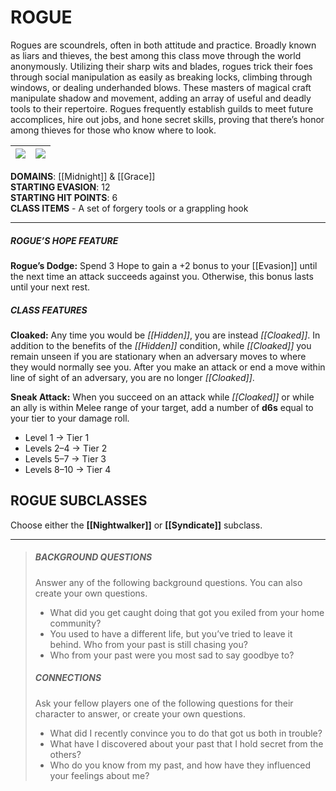 # ROGUE  
Rogues are scoundrels, often in both attitude and practice. Broadly known as liars and thieves, the best among this class move through the world anonymously. Utilizing their sharp wits and blades, rogues trick their foes through social manipulation as easily as breaking locks, climbing through windows, or dealing underhanded blows. These masters of magical craft manipulate shadow and movement, adding an array of useful and deadly tools to their repertoire. Rogues frequently establish guilds to meet future accomplices, hire out jobs, and hone secret skills, proving that there’s honor among thieves for those who know where to look.

| ![](midnight.png) | ![](grace.png) |
| -------------- | ------------- |

**DOMAINS**: [[Midnight]] & [[Grace]]  
**STARTING EVASION**: 12  
**STARTING HIT POINTS**: 6  
**CLASS ITEMS** - A set of forgery tools or a grappling hook  

---

##### ROGUE’S HOPE FEATURE
**Rogue’s Dodge:** Spend 3 Hope to gain a +2 bonus to your [[Evasion]] until the next time an attack succeeds against you. Otherwise, this bonus lasts until your next rest.

##### CLASS FEATURES
**Cloaked:** Any time you would be *[[Hidden]]*, you are instead *[[Cloaked]]*. In addition to the benefits of the *[[Hidden]]* condition, while *[[Cloaked]]* you remain unseen if you are stationary when an adversary moves to where they would normally see you. After you make an attack or end a move within line of sight of an adversary, you are no longer *[[Cloaked]]*.  

**Sneak Attack:** When you succeed on an attack while *[[Cloaked]]* or while an ally is within Melee range of your target, add a number of **d6s** equal to your tier to your damage roll.  
- Level 1 → Tier 1  
- Levels 2–4 → Tier 2  
- Levels 5–7 → Tier 3  
- Levels 8–10 → Tier 4  

## ROGUE SUBCLASSES
Choose either the **[[Nightwalker]]** or **[[Syndicate]]** subclass.

---

> ##### BACKGROUND QUESTIONS
> Answer any of the following background questions. You can also create your own questions.
> - What did you get caught doing that got you exiled from your home community?  
> - You used to have a different life, but you’ve tried to leave it behind. Who from your past is still chasing you?  
> - Who from your past were you most sad to say goodbye to?  
> 
> ##### CONNECTIONS
> Ask your fellow players one of the following questions for their character to answer, or create your own questions.  
> - What did I recently convince you to do that got us both in trouble?  
> - What have I discovered about your past that I hold secret from the others?  
> - Who do you know from my past, and how have they influenced your feelings about me?  
